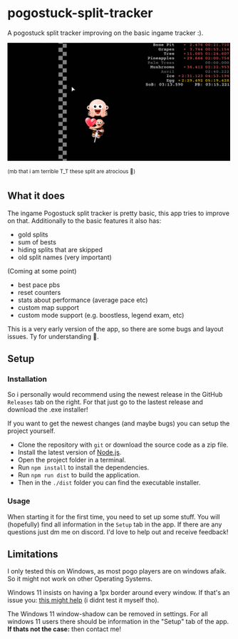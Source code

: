 # pogostuck-split-tracker
A pogostuck split tracker improving on the basic ingame tracker :).

<img alt="img.png" src="img.png" width="500"/>

<sup>(mb that i am terrible T_T these split are atrocious 🐸)</sup>


## What it does
The ingame Pogostuck split tracker is pretty basic, this app tries to improve on that.
Additionally to the basic features it also has:
- gold splits
- sum of bests
- hiding splits that are skipped
- old split names (very important)
  
(Coming at some point)
- best pace pbs
- reset counters
- stats about performance (average pace etc)
- custom map support
- custom mode support (e.g. boostless, legend exam, etc)

This is a very early version of the app, so there are some bugs and layout issues. Ty for understanding 🐸.

## Setup
### Installation
So i personally would recommend using the newest release in the GitHub `Releases` tab on the right. For that just go to the lastest release and download the .exe installer!

If you want to get the newest changes (and maybe bugs) you can setup the project yourself.

- Clone the repository with `git` or download the source code as a zip file.
- Install the latest version of [Node.js](https://nodejs.org/en/download/).
- Open the project folder in a terminal.
- Run `npm install` to install the dependencies.
- Run `npm run dist` to build the application.
- Then in the ``./dist`` folder you can find the executable installer.

### Usage
When starting it for the first time, you need to set up some stuff. You will (hopefully) find all information in the ``Setup`` tab in the app.
If there are any questions just dm me on discord. I'd love to help out and receive feedback!

## Limitations
I only tested this on Windows, as most pogo players are on windows afaik. So it might not work on other Operating Systems.

Windows 11 insists on having a 1px border around every window. If that's an issue you: [this might help](https://pureinfotech.com/remove-pixel-border-windows-11/) (i didnt test it myself tho).

The Windows 11 window-shadow can be removed in settings. For all windows 11 users there should be information in the "Setup" tab of the app. **If thats not the case:** then contact me!